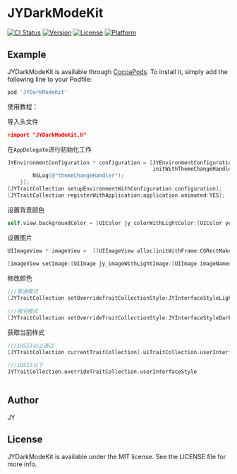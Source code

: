 # JYDarkModeKit

[![CI Status](https://img.shields.io/travis/jingyu.liao/JYDarkModeKit.svg?style=flat)](https://travis-ci.org/jingyu.liao/JYDarkModeKit)
[![Version](https://img.shields.io/cocoapods/v/JYDarkModeKit.svg?style=flat)](https://cocoapods.org/pods/JYDarkModeKit)
[![License](https://img.shields.io/cocoapods/l/JYDarkModeKit.svg?style=flat)](https://cocoapods.org/pods/JYDarkModeKit)
[![Platform](https://img.shields.io/cocoapods/p/JYDarkModeKit.svg?style=flat)](https://cocoapods.org/pods/JYDarkModeKit)

## Example

JYDarkModeKit is available through [CocoaPods](https://cocoapods.org). To install it, simply add the following line to your Podfile:

```ruby
pod 'JYDarkModeKit'
```



使用教程：

导入头文件

```C
#import "JYDarkModeKit.h"
```



在`AppDelegate`进行初始化工作

```objective-c
JYEnvironmentConfiguration * configuration = [JYEnvironmentConfiguration 
                                              initWithThemeChangeHandler:^{
        NSLog(@"themeChangeHandler");
    }];    
[JYTraitCollection setupEnvironmentWithConfiguration:configuration];
[JYTraitCollection registerWithApplication:application animated:YES];
```



设置背景颜色

```objective-c
self.view.backgroundColor = [UIColor jy_colorWithLightColor:[UIColor yellowColor] darkColor:[UIColor orangeColor]];
```



设置图片

```objective-c
UIImageView * imageView =  [[UIImageView alloc]initWithFrame:CGRectMake(50, 550, 100, 50)];
   
[imageView setImage:[UIImage jy_imageWithLightImage:[UIImage imageNamed:@"test3"] darkImage:[UIImage imageNamed:@"test"]]];
```



修改颜色

```objective-c
///普通模式
[JYTraitCollection setOverrideTraitCollectionStyle:JYInterfaceStyleLight animated:YES];
 
///夜间模式  
[JYTraitCollection setOverrideTraitCollectionStyle:JYInterfaceStyleDark animated:YES];
```



获取当前样式

```objective-c
///iOS13以上通过
[JYTraitCollection currentTraitCollection].uiTraitCollection.userInterfaceStyle 
  
///iOS13以下  
JYTraitCollection.overrideTraitCollection.userInterfaceStyle
  
```



## Author

JY

## License

JYDarkModeKit is available under the MIT license. See the LICENSE file for more info.
